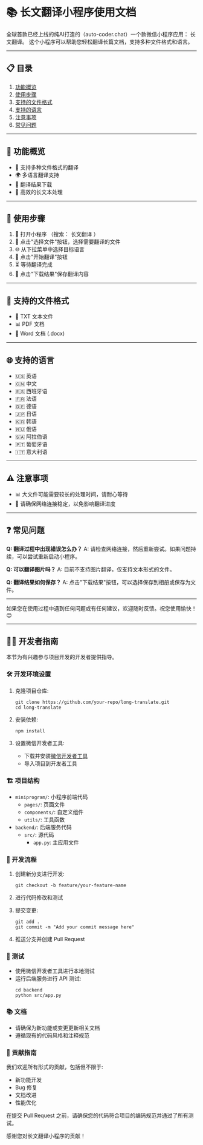 
# 📚 长文翻译小程序使用文档

全球首款已经上线的纯AI打造的（auto-coder.chat）一个款微信小程序应用： 长文翻译。
这个小程序可以帮助您轻松翻译长篇文档，支持多种文件格式和语言。

---

## 📋 目录

1. [功能概览](#功能概览)
2. [使用步骤](#使用步骤)
3. [支持的文件格式](#支持的文件格式)
4. [支持的语言](#支持的语言)
5. [注意事项](#注意事项)
6. [常见问题](#常见问题)

---

## 🌟 功能概览

- 📄 支持多种文件格式的翻译
- 🌍 多语言翻译支持
- 💾 翻译结果下载
- 🚀 高效的长文本处理

---

## 🔧 使用步骤

1. 📲 打开小程序 （搜索： 长文翻译 ）
2. 📁 点击"选择文件"按钮，选择需要翻译的文件
3. 🌐 从下拉菜单中选择目标语言
4. 🚀 点击"开始翻译"按钮
5. ⏳ 等待翻译完成
6. 💾 点击"下载结果"保存翻译内容

---

## 📑 支持的文件格式

- 📄 TXT 文本文件
- 📊 PDF 文档
- 📝 Word 文档 (.docx)

---

## 🌐 支持的语言

- 🇺🇸 英语
- 🇨🇳 中文
- 🇪🇸 西班牙语
- 🇫🇷 法语
- 🇩🇪 德语
- 🇯🇵 日语
- 🇰🇷 韩语
- 🇷🇺 俄语
- 🇸🇦 阿拉伯语
- 🇵🇹 葡萄牙语
- 🇮🇹 意大利语

---

## ⚠️ 注意事项

- 📊 大文件可能需要较长的处理时间，请耐心等待
- 📶 请确保网络连接稳定，以免影响翻译进度

---

## ❓ 常见问题

**Q: 翻译过程中出现错误怎么办？**
A: 请检查网络连接，然后重新尝试。如果问题持续，可以尝试重新启动小程序。

**Q: 可以翻译图片吗？**
A: 目前不支持图片翻译，仅支持文本形式的文件。

**Q: 翻译结果如何保存？**
A: 点击"下载结果"按钮，可以选择保存到相册或保存为文件。

---
如果您在使用过程中遇到任何问题或有任何建议，欢迎随时反馈。祝您使用愉快！ 😊

---

## 👨‍💻 开发者指南

本节为有兴趣参与项目开发的开发者提供指导。

### 🛠 开发环境设置

1. 克隆项目仓库:
   ```
   git clone https://github.com/your-repo/long-translate.git
   cd long-translate
   ```

2. 安装依赖:
   ```
   npm install
   ```

3. 设置微信开发者工具:
   - 下载并安装[微信开发者工具](https://developers.weixin.qq.com/miniprogram/dev/devtools/download.html)
   - 导入项目到开发者工具

### 🏗 项目结构

- `miniprogram/`: 小程序前端代码
  - `pages/`: 页面文件
  - `components/`: 自定义组件
  - `utils/`: 工具函数
- `backend/`: 后端服务代码
  - `src/`: 源代码
    - `app.py`: 主应用文件

### 🔧 开发流程

1. 创建新分支进行开发:
   ```
   git checkout -b feature/your-feature-name
   ```

2. 进行代码修改和测试

3. 提交变更:
   ```
   git add .
   git commit -m "Add your commit message here"
   ```

4. 推送分支并创建 Pull Request

### 🧪 测试

- 使用微信开发者工具进行本地测试
- 运行后端服务进行 API 测试:
  ```
  cd backend
  python src/app.py
  ```

### 📚 文档

- 请确保为新功能或变更更新相关文档
- 遵循现有的代码风格和注释规范

### 🤝 贡献指南

我们欢迎所有形式的贡献，包括但不限于:

- 新功能开发
- Bug 修复
- 文档改进
- 性能优化

在提交 Pull Request 之前，请确保您的代码符合项目的编码规范并通过了所有测试。

感谢您对长文翻译小程序的贡献！

